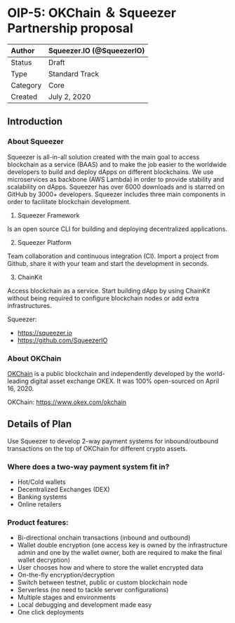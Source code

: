 
# OIP-5: OKChain ＆ Squeezer Partnership proposal

| Author   | Squeezer.IO (@SqueezerIO) |
| :------- | ---------------------- |
| Status   | Draft                  |
| Type     | Standard Track         |
| Category | Core                   |
| Created  | July 2, 2020           |

## Introduction

### About Squeezer

Squeezer is all-in-all solution created with the main goal to access blockchain as a service (BAAS) and to make the job easier to the worldwide developers to build and deploy dApps on different blockchains. We use microservices as backbone (AWS Lambda) in order to provide stability and scalability on dApps. Squeezer has over 6000 downloads and is starred on GitHub by 3000+ developers. Squeezer includes three main components in order to facilitate blockchain development. 

1. Squeezer Framework

Is an open source CLI for building and deploying decentralized applications.

2. Squeezer Platform

Team collaboration and continuous integration (CI). Import a project from Github, share it with your team and start the development in seconds.

3. ChainKit

Access blockchain as a service. Start building dApp by using ChainKit without being required to configure blockchain nodes or add extra infrastructures.

Squeezer:

- https://squeezer.io
- https://github.com/SqueezerIO

### About OKChain

[OKChain](https://www.okex.com/okchain) is a public blockchain and independently developed by the world-leading digital asset exchange OKEX. It was 100% open-sourced on April 16, 2020.

OKChain: https://www.okex.com/okchain

## Details of Plan

Use Squeezer to develop 2-way payment systems for inbound/outbound transactions on the top of OKChain for different crypto assets.

### Where does a two-way payment system fit in?

- Hot/Cold wallets
- Decentralized Exchanges (DEX)
- Banking systems
- Online retailers

### Product features:

- Bi-directional onchain transactions (inbound and outbound)
- Wallet double encryption (one access key is owned by the infrastructure admin and one by the wallet owner, both are required to make the final wallet decryption)
- User chooses how and where to store the wallet encrypted data
- On-the-fly encryption/decryption
- Switch between testnet, public or custom blockchain node
- Serverless (no need to tackle server configurations)
- Multiple stages and environments
- Local debugging and development made easy
- One click deployments
